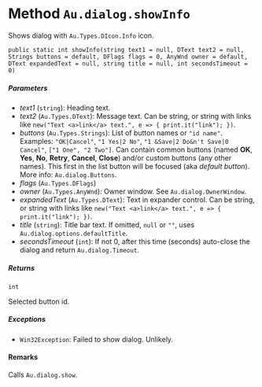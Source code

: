# Method `Au.dialog.showInfo`

Shows dialog with `Au.Types.DIcon.Info` icon.

```
public static int showInfo(string text1 = null, DText text2 = null, Strings buttons = default, DFlags flags = 0, AnyWnd owner = default, DText expandedText = null, string title = null, int secondsTimeout = 0)
```

##### Parameters

- *text1*  (`string`):
    Heading text.
- *text2*  (`Au.Types.DText`):
    Message text. Can be string, or string with links like `new("Text <a>link</a> text.", e => { print.it("link"); })`.
- *buttons*  (`Au.Types.Strings`):
    List of button names or `"id name"`. Examples: `"OK|Cancel"`, `"1 Yes|2 No"`, `"1 &Save|2 Do&n't Save|0 Cancel"`, `["1 One", "2 Two"]`. Can contain common buttons (named **OK**, **Yes**, **No**, **Retry**, **Cancel**, **Close**) and/or custom buttons (any other names). This first in the list button will be focused (aka *default button*). More info: `Au.dialog.Buttons`.
- *flags*  (`Au.Types.DFlags`)
- *owner*  (`Au.Types.AnyWnd`):
    Owner window. See `Au.dialog.OwnerWindow`.
- *expandedText*  (`Au.Types.DText`):
    Text in expander control. Can be string, or string with links like `new("Text <a>link</a> text.", e => { print.it("link"); })`.
- *title*  (`string`):
    Title bar text. If omitted, `null` or `""`, uses `Au.dialog.options.defaultTitle`.
- *secondsTimeout*  (`int`):
    If not 0, after this time (seconds) auto-close the dialog and return `Au.dialog.Timeout`.

##### Returns

`int`

Selected button id.

##### Exceptions

- `Win32Exception`:
    Failed to show dialog. Unlikely.

#### Remarks

Calls `Au.dialog.show`.